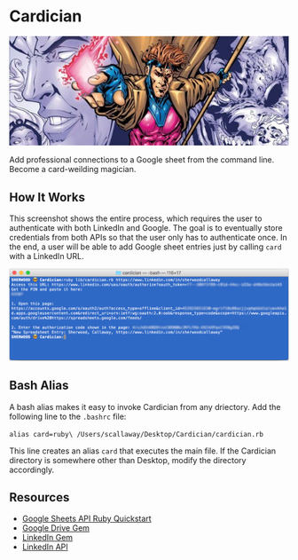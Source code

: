 # Cardician

![alt text](https://github.com/shcallaway/cardician/blob/master/assets/gambit.jpg)

Add professional connections to a Google sheet from the command line. Become a card-weilding magician.

## How It Works

This screenshot shows the entire process, which requires the user to authenticate with both LinkedIn and Google. The goal is to eventually store credentials from both APIs so that the user only has to authenticate once. In the end, a user will be able to add Google sheet entries just by calling `card` with a LinkedIn URL.

![alt text](https://github.com/shcallaway/cardician/blob/master/assets/terminal.png)

## Bash Alias

A bash alias makes it easy to invoke Cardician from any driectory. Add the following line to the `.bashrc` file:

```alias card=ruby\ /Users/scallaway/Desktop/Cardician/cardician.rb```

This line creates an alias `card` that executes the main file. If the Cardician directory is somewhere other than Desktop, modify the directory accordingly.

## Resources
* [Google Sheets API Ruby Quickstart](https://developers.google.com/sheets/quickstart/ruby)
* [Google Drive Gem](https://github.com/gimite/google-drive-ruby)
* [LinkedIn Gem](https://github.com/hexgnu/linkedin)
* [LinkedIn API](https://developer.linkedin.com/docs/oauth2)